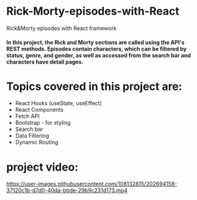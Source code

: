 # Rick-Morty-episodes-with-React
Rick&amp;Morty episodes with React framework


#### In this project, the Rick and Morty sections are called using the API's REST methods. Episodes contain characters, which can be filtered by status, genre, and gender, as well as accessed from the search bar and characters have detail pages.


# Topics covered in this project are:
+ React Hooks (useState, useEffect)
+ React Components
+ Fetch API
+ Bootstrap - for styling
+ Search bar
+ Data Filtering
+ Dynamic Routing


# project video:
https://user-images.githubusercontent.com/108132815/202694158-37120c1b-d7d0-40da-bbde-29b9c231d173.mp4
